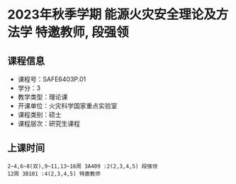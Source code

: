 # 2023年秋季学期 能源火灾安全理论及方法学 特邀教师, 段强领






## 课程信息

- 课程号：SAFE6403P.01
- 学分：3
- 教学类型：理论课
- 开课单位：火灾科学国家重点实验室
- 课程类别：硕士
- 课程层次：研究生课程

## 上课时间

```
2~4,6~8(双),9~11,13~16周 3A409 :2(2,3,4,5) 段强领
12周 3B101 :4(2,3,4,5) 特邀教师
```

